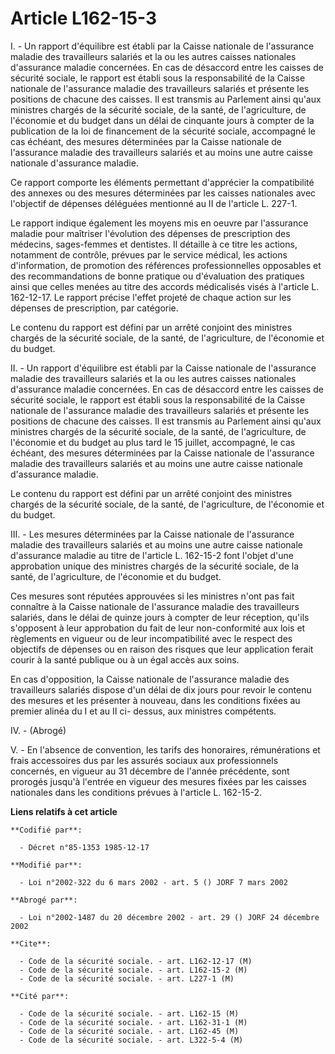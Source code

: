 # Article L162-15-3

I. - Un rapport d'équilibre est établi par la Caisse nationale de l'assurance maladie des travailleurs salariés et la ou les
autres caisses nationales d'assurance maladie concernées. En cas de désaccord entre les caisses de sécurité sociale, le
rapport est établi sous la responsabilité de la Caisse nationale de l'assurance maladie des travailleurs salariés et présente
les positions de chacune des caisses. Il est transmis au Parlement ainsi qu'aux ministres chargés de la sécurité sociale, de
la santé, de l'agriculture, de l'économie et du budget dans un délai de cinquante jours à compter de la publication de la loi
de financement de la sécurité sociale, accompagné le cas échéant, des mesures déterminées par la Caisse nationale de
l'assurance maladie des travailleurs salariés et au moins une autre caisse nationale d'assurance maladie.

Ce rapport comporte les éléments permettant d'apprécier la compatibilité des annexes ou des mesures déterminées par les
caisses nationales avec l'objectif de dépenses déléguées mentionné au II de l'article L. 227-1.

Le rapport indique également les moyens mis en oeuvre par l'assurance maladie pour maîtriser l'évolution des dépenses de
prescription des médecins, sages-femmes et dentistes. Il détaille à ce titre les actions, notamment de contrôle, prévues par
le service médical, les actions d'information, de promotion des références professionnelles opposables et des recommandations
de bonne pratique ou d'évaluation des pratiques ainsi que celles menées au titre des accords médicalisés visés à l'article L.
162-12-17. Le rapport précise l'effet projeté de chaque action sur les dépenses de prescription, par catégorie.

Le contenu du rapport est défini par un arrêté conjoint des ministres chargés de la sécurité sociale, de la santé, de
l'agriculture, de l'économie et du budget.

II. - Un rapport d'équilibre est établi par la Caisse nationale de l'assurance maladie des travailleurs salariés et la ou les
autres caisses nationales d'assurance maladie concernées. En cas de désaccord entre les caisses de sécurité sociale, le
rapport est établi sous la responsabilité de la Caisse nationale de l'assurance maladie des travailleurs salariés et présente
les positions de chacune des caisses. Il est transmis au Parlement ainsi qu'aux ministres chargés de la sécurité sociale, de
la santé, de l'agriculture, de l'économie et du budget au plus tard le 15 juillet, accompagné, le cas échéant, des mesures
déterminées par la Caisse nationale de l'assurance maladie des travailleurs salariés et au moins une autre caisse nationale
d'assurance maladie.

Le contenu du rapport est défini par un arrêté conjoint des ministres chargés de la sécurité sociale, de la santé, de
l'agriculture, de l'économie et du budget.

III. - Les mesures déterminées par la Caisse nationale de l'assurance maladie des travailleurs salariés et au moins une autre
caisse nationale d'assurance maladie au titre de l'article L. 162-15-2 font l'objet d'une approbation unique des ministres
chargés de la sécurité sociale, de la santé, de l'agriculture, de l'économie et du budget.

Ces mesures sont réputées approuvées si les ministres n'ont pas fait connaître à la Caisse nationale de l'assurance maladie
des travailleurs salariés, dans le délai de quinze jours à compter de leur réception, qu'ils s'opposent à leur approbation du
fait de leur non-conformité aux lois et règlements en vigueur ou de leur incompatibilité avec le respect des objectifs de
dépenses ou en raison des risques que leur application ferait courir à la santé publique ou à un égal accès aux soins.

En cas d'opposition, la Caisse nationale de l'assurance maladie des travailleurs salariés dispose d'un délai de dix jours
pour revoir le contenu des mesures et les présenter à nouveau, dans les conditions fixées au premier alinéa du I et au II ci-
dessus, aux ministres compétents.

IV. - (Abrogé)

V. - En l'absence de convention, les tarifs des honoraires, rémunérations et frais accessoires dus par les assurés sociaux
aux professionnels concernés, en vigueur au 31 décembre de l'année précédente, sont prorogés jusqu'à l'entrée en vigueur des
mesures fixées par les caisses nationales dans les conditions prévues à l'article L. 162-15-2.

**Liens relatifs à cet article**

	**Codifié par**:

	  - Décret n°85-1353 1985-12-17

	**Modifié par**:

	  - Loi n°2002-322 du 6 mars 2002 - art. 5 () JORF 7 mars 2002

	**Abrogé par**:

	  - Loi n°2002-1487 du 20 décembre 2002 - art. 29 () JORF 24 décembre 2002

	**Cite**:

	  - Code de la sécurité sociale. - art. L162-12-17 (M)
	  - Code de la sécurité sociale. - art. L162-15-2 (M)
	  - Code de la sécurité sociale. - art. L227-1 (M)

	**Cité par**:

	  - Code de la sécurité sociale. - art. L162-15 (M)
	  - Code de la sécurité sociale. - art. L162-31-1 (M)
	  - Code de la sécurité sociale. - art. L162-45 (M)
	  - Code de la sécurité sociale. - art. L322-5-4 (M)
